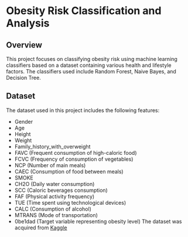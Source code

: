 <h1> Obesity Risk Classification and Analysis</h1>

## Overview
This project focuses on classifying obesity risk using machine learning classifiers based on a dataset containing various health and lifestyle factors. The classifiers used include Random Forest, Naive Bayes, and Decision Tree.

## Dataset
The dataset used in this project includes the following features:
- Gender
- Age
- Height
- Weight
- Family_history_with_overweight
- FAVC (Frequent consumption of high-caloric food)
- FCVC (Frequency of consumption of vegetables)
- NCP (Number of main meals)
- CAEC (Consumption of food between meals)
- SMOKE
- CH2O (Daily water consumption)
- SCC (Caloric beverages consumption)
- FAF (Physical activity frequency)
- TUE (Time spent using technological devices)
- CALC (Consumption of alcohol)
- MTRANS (Mode of transportation)
- 0be1dad (Target variable representing obesity level)
The dataset was acquired from [Kaggle]([http://example.com](https://www.kaggle.com/datasets/jpkochar/obesity-risk-dataset))


